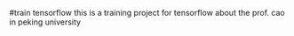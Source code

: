 #train tensorflow
this is a training project for tensorflow about the prof. cao in peking university

